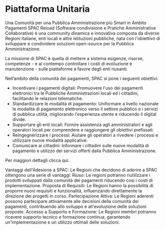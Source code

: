 # Piattaforma Unitaria

Una Comunità per una Pubblica Amministrazione più Smart in Ambito Pagamenti SPAC Reload (Software condivisione e Pratiche Amministrative Collaborative) è una community dinamica e innovativa composta da diverse Regioni italiane, enti locali e altre istituzioni pubbliche, nata con l'obiettivo di sviluppare e condividere soluzioni open-source per la Pubblica Amministrazione.

La missione di SPAC è quella di mettere a sistema esigenze, risorse, competenze - e al contempo controllare i costi di evoluzione e manutenzione - sulle piattaforme a favore degli enti riusanti.

Nell’ambito della comunità dei pagamenti, SPAC si pone i seguenti obiettivi:
- Incentivare i pagamenti digitali: Promuovere l'uso dei pagamenti elettronici tra le Pubbliche Amministrazioni locali ed i cittadini, facilitando le relazioni telematiche.
- Standardizzare le modalità di pagamento: Uniformare a livello nazionale le modalità di pagamento elettronico verso il settore pubblico e i servizi di pubblica utilità, migliorando l'esperienza utente e riducendo il digital divide.
- Supportare gli enti locali: Fornire assistenza agli amministratori e agli operatori locali per comprendere e raggiungere gli obiettivi prefissati.
- Reingegnerizzare i processi: Aiutare gli operatori a rivedere i processi e utilizzare nuove modalità applicative.
- Comunicare ai cittadini: Informare i cittadini sulle nuove modalità di pagamento e utilizzo dei servizi offerti dalla Pubblica Amministrazione.

Per maggiori dettagli clicca qui.
 
Vantaggi dell'Adesione a SPAC:
Le Regioni che decidono di aderire a SPAC ottengono una serie di vantaggi:
Riuso: Le regioni potranno riutilizzare i prodotti sviluppati dalla comunità dei pagamenti riducendo così i costi di implementazione.
Proposta di Requisiti: Le Regioni hanno la possibilità di proporre nuovi requisiti e funzionalità, influenzando direttamente la direzione dei progetti in corso.
Partecipazione Attiva: Le Regioni aderenti possono partecipare attivamente alle decisioni della comunità dei pagamenti, contribuendo allo sviluppo e all'evoluzione delle soluzioni proposte.
Accesso a Supporto e Formazione: Le Regioni membri potranno ricevere supporto tecnico e formazione continua, garantendo un'implementazione e un utilizzo ottimali delle soluzioni.